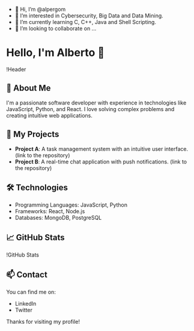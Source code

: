 

- 👋 Hi, I’m @alpergom
- 👀 I’m interested in Cybersecurity, Big Data and Data Mining.
- 🌱 I’m currently learning C, C++, Java and Shell Scripting.
- 💞️ I’m looking to collaborate on ...

# Hello, I'm Alberto 👋

!Header

## 🌱 About Me

I'm a passionate software developer with experience in technologies like JavaScript, Python, and React. I love solving complex problems and creating intuitive web applications.

## 🚀 My Projects

- **Project A**: A task management system with an intuitive user interface. (link to the repository)
- **Project B**: A real-time chat application with push notifications. (link to the repository)

## 🛠 Technologies

- Programming Languages: JavaScript, Python
- Frameworks: React, Node.js
- Databases: MongoDB, PostgreSQL

## 📈 GitHub Stats

!GitHub Stats

## 📫 Contact

You can find me on:

- LinkedIn
- Twitter

Thanks for visiting my profile!
